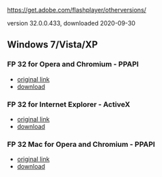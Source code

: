 https://get.adobe.com/flashplayer/otherversions/

version 32.0.0.433, downloaded 2020-09-30

## Windows 7/Vista/XP

### FP 32 for Opera and Chromium - PPAPI

- [original link]()
- [download]()

### FP 32 for Internet Explorer - ActiveX

- [original link](https://get.adobe.com/flashplayer/download/?installer=FP_32_for_Internet_Explorer_-_ActiveX&os=Windows%207&browser_type=MSIE&browser_dist=OEM&dualoffer=true&mdualoffer=false&chromedefault=false&stype=7706&d=Google_Toolbar_3.0&d=Google_Chrome_6.0.0.0_IE_Browser)
- [download]()

### FP 32 Mac for Opera and Chromium - PPAPI

 - [original link]()
 - [download]()
 
 
